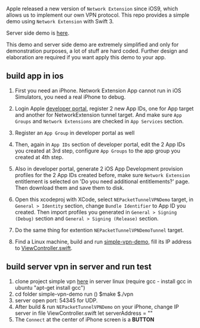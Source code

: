 Apple released a new version of `Network Extension` since iOS9, which allows us to implement our own VPN protocol. This repo provides a simple demo using `Network Extension` with Swift 3.

Server side demo is [here](https://github.com/lxdcn/simple-vpn-demo).

This demo and server side demo are extremely simplified and only for demonstration purposes, a lot of stuff are hard coded. Further design and elaboration are required if you want apply this demo to your app.

## build app in ios

1. First you need an iPhone. Network Extension App cannot run in iOS Simulators, you need a real iPhone to debug.

2. Login Apple [developer portal](https://developer.apple.com/account/ios/certificate), register 2 new App IDs, one for App target and another for NetworkExtension tunnel target. And make sure `App Groups` and `Network Extensions` are checked in `App Services` section.

3. Register an `App Group` in developer portal as well

4. Then, again in `App IDs` section of developer portal, edit the 2 App IDs you created at 3rd step, configure `App Groups` to the app group you created at 4th step.

5. Also in developer portal, generate 2 iOS App Development provision profiles for the 2 App IDs created before, make sure `Network Extension` entitlement is selected on 'Do you need additional entitlements?' page. Then download them and save them to disk.

6. Open this xcodeproj with XCode, select `NEPacketTunnelVPNDemo` target, in `General > Identity` section, change `Bundle Identifier` to App ID you created. Then import profiles you generated in `General > Signing (Debug)` section and `General > Signing (Release)` section.

7. Do the same thing for extention `NEPacketTunnelVPNDemoTunnel` target.

9. Find a Linux machine, build and run [simple-vpn-demo](https://github.com/lxdcn/simple-vpn-demo), fill its IP address to [ViewController.swift](https://github.com/lxdcn/NEPacketTunnelVPNDemo/blob/master/NEPacketTunnelVPNDemo/ViewController.swift#L18).

## build server vpn in server and run test

1. clone project simple vpn [here](https://github.com/lxdcn/simple-vpn-demo) in server linux (require gcc - install gcc in ubuntu "apt-get install gcc")
2. cd folder simple-vpn-demo run ()
    $make
    $./vpn
3. server open port: 54345 for UDP. 
4. After build & run `NEPacketTunnelVPNDemo` on your iPhone, change IP server in file ViewController.swift
    let serverAddress = "<ip-server>"
5. The `Connect` at the center of iPhone screen is a **BUTTON**
